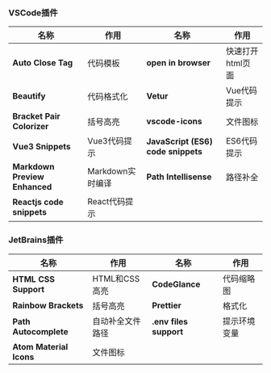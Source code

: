 ### VSCode插件

| 名称                          | 作用             | 名称                               | 作用             |
| ----------------------------- | ---------------- | ---------------------------------- | ---------------- |
| **Auto Close Tag**            | 代码模板         | **open in browser**                | 快速打开html页面 |
| **Beautify**                  | 代码格式化       | **Vetur**                          | Vue代码提示      |
| **Bracket Pair Colorizer**    | 括号高亮         | **vscode-icons**                   | 文件图标         |
| **Vue3 Snippets**             | Vue3代码提示     | **JavaScript (ES6) code snippets** | ES6代码提示      |
| **Markdown Preview Enhanced** | Markdown实时编译 | **Path Intellisense**              | 路径补全         |
| **Reactjs code snippets**     | React代码提示    |                                    |                  |

### JetBrains插件

| 名称                    | 作用             | 名称                   | 作用         |
| ----------------------- | ---------------- | ---------------------- | ------------ |
| **HTML CSS Support**    | HTML和CSS高亮    | **CodeGlance**         | 代码缩略图   |
| **Rainbow Brackets**    | 括号高亮         | **Prettier**           | 格式化       |
| **Path Autocomplete**   | 自动补全文件路径 | **.env files support** | 提示环境变量 |
| **Atom Material Icons** | 文件图标         |                        |              |


